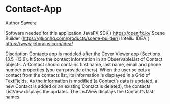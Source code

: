 # Contact-App
Author
Sawera

Software needed for this application
JavaFX SDK ( https://openjfx.io/
Scene Builder (https://gluonhq.com/products/scene-builder/)
IntelliJ IDEA ( https://www.jetbrains.com/idea/


Discription
 Contacts app is modeled after the Cover Viewer app (Sections 13.5 –13.6). It Store the contact information in an ObservableList of Contact objects. A Contact should contains first name, last name, email and phone number properties (you can provide others). When the user selects a contact from the contacts list, its information is displayed in a Grid of TextFields. As the information is modified (a Contact’s data is updated, a new Contact is added or an existing Contact is deleted), the contacts ListView displays the updates. The ListView displays the Contact’s last names.
